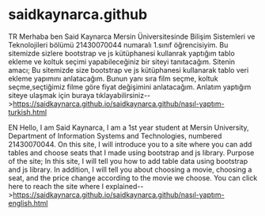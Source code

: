 # saidkaynarca.github
TR
Merhaba ben Said Kaynarca Mersin Üniversitesinde Bilişim Sistemleri ve Teknolojileri bölümü 21430070044 numaralı 1.sınıf öğrencisiyim. Bu sitemizde sizlere bootstrap ve js kütüphanesi kullanrak yaptığım tablo ekleme ve koltuk seçimi yapabileceğiniz bir siteyi tanıtacağım.
Sitenin amacı;
Bu sitemizde size bootstrap ve js kütüphanesi kullanarak tablo veri ekleme yapımını anlatacağım. Bunun yanı sıra film seçme, koltuk seçme,seçtiğimiz filme göre fiyat değişimini anlatacağım.
Anlatım yaptığım siteye ulaşmak için buraya tıklayabilirsiniz-->https://saidkaynarca.github.io/saidkaynarca.github/nasıl-yaptım-turkish.html

EN
Hello, I am Said Kaynarca, I am a 1st year student at Mersin University, Department of Information Systems and Technologies, numbered 21430070044. On this site, I will introduce you to a site where you can add tables and choose seats that I made using bootstrap and js library.
Purpose of the site;
In this site, I will tell you how to add table data using bootstrap and js library. In addition, I will tell you about choosing a movie, choosing a seat, and the price change according to the movie we choose.
You can click here to reach the site where I explained-->https://saidkaynarca.github.io/saidkaynarca.github/nasıl-yaptım-english.html
